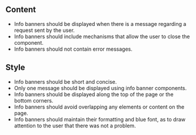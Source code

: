 
## Content

* Info banners should be displayed when there is a message regarding a request sent by the user.
* Info banners should include mechanisms that allow the user to close the component.
* Info banners should not contain error messages.


## Style

* Info banners should be short and concise.
* Only one message should be displayed using info banner components.
* Info banners should be displayed along the top of the page or the bottom corners.
* Info banners should avoid overlapping any elements or content on the page.
* Info banners should maintain their formatting and blue font, as to draw attention to the user that there was not
a problem.